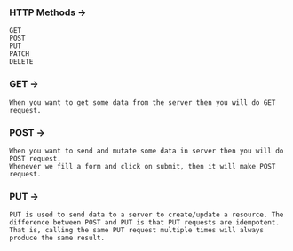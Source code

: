 ### HTTP Methods ->
    GET
    POST
    PUT
    PATCH
    DELETE

### GET ->
    When you want to get some data from the server then you will do GET request.

### POST ->
    When you want to send and mutate some data in server then you will do POST request.
    Whenever we fill a form and click on submit, then it will make POST request.

### PUT ->
    PUT is used to send data to a server to create/update a resource. The difference between POST and PUT is that PUT requests are idempotent. That is, calling the same PUT request multiple times will always produce the same result.